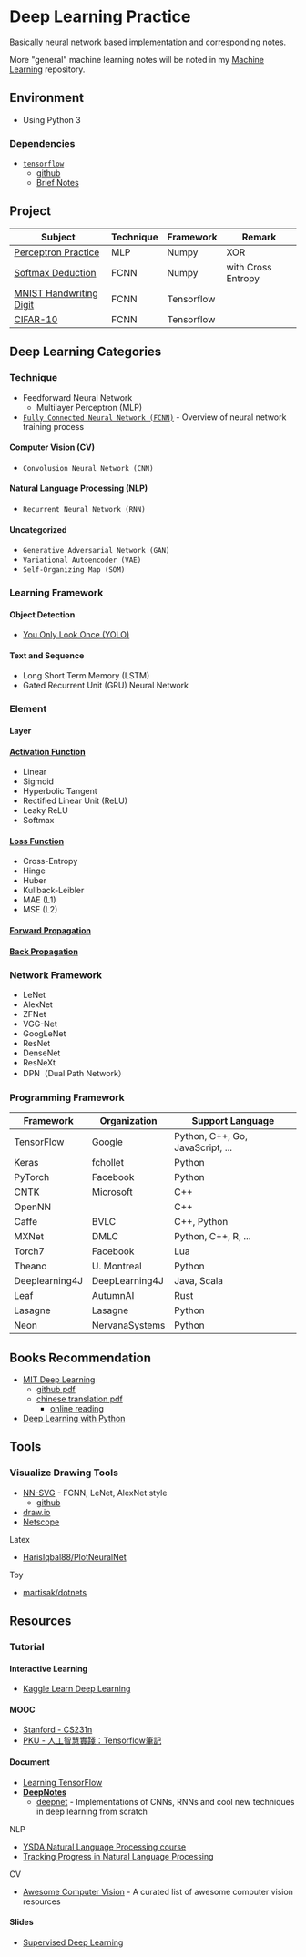 # Deep Learning Practice

Basically neural network based implementation and corresponding notes.

More "general" machine learning notes will be noted in my [Machine Learning](https://github.com/daviddwlee84/MachineLearningPractice) repository.

## Environment

* Using Python 3

### Dependencies

* [`tensorflow`](https://tensorflow.org)
    * [github](https://github.com/tensorflow/tensorflow)
    * [Brief Notes](Notes/Framework/Tensorflow.md)

## Project

Subject|Technique|Framework|Remark
-------|---------|---------|------
[Perceptron Practice](Project/PerceptronPractice)|MLP|Numpy|XOR
[Softmax Deduction](Project/SoftmaxDeduction)|FCNN|Numpy|with Cross Entropy
[MNIST Handwriting Digit](Project/MNIST)|FCNN|Tensorflow|
[CIFAR-10](Project/CIFAR-10)|FCNN|Tensorflow|

## Deep Learning Categories

### Technique

* Feedforward Neural Network
    * Multilayer Perceptron (MLP)
* [`Fully Connected Neural Network (FCNN)`](Notes/Technique/Fully_Connected_Neural_Network.md) - Overview of neural network training process

#### Computer Vision (CV)

* `Convolusion Neural Network (CNN)`

#### Natural Language Processing (NLP)

* `Recurrent Neural Network (RNN)`

#### Uncategorized

* `Generative Adversarial Network (GAN)`
* `Variational Autoencoder (VAE)`
* `Self-Organizing Map (SOM)`

### Learning Framework

#### Object Detection

* [You Only Look Once (YOLO)](Notes/LearningFramework/YOLO.md)

#### Text and Sequence

* Long Short Term Memory (LSTM)
* Gated Recurrent Unit (GRU) Neural Network

### Element

#### Layer

#### [Activation Function](Notes/Element/Activation_Function.md)

* Linear
* Sigmoid
* Hyperbolic Tangent
* Rectified Linear Unit (ReLU)
* Leaky ReLU
* Softmax

#### [Loss Function](Notes/Element/Loss_Function.md)

* Cross-Entropy
* Hinge
* Huber
* Kullback-Leibler
* MAE (L1)
* MSE (L2)

#### [Forward Propagation](Notes/Element/Forward_Propagation.md)

#### [Back Propagation](Notes/Element/Back_Propagation.md)

### Network Framework

* LeNet
* AlexNet
* ZFNet
* VGG-Net
* GoogLeNet
* ResNet
* DenseNet
* ResNeXt
* DPN（Dual Path Network）

### Programming Framework

Framework |Organization|Support Language
----------|------------|-----------------
TensorFlow|Google|Python, C++, Go, JavaScript, ...
Keras|fchollet|Python
PyTorch|Facebook|Python
CNTK|Microsoft|C++
OpenNN||C++
Caffe|BVLC|C++, Python
MXNet|DMLC|Python, C++, R, ...
Torch7|Facebook|Lua
Theano|U. Montreal|Python
Deeplearning4J|DeepLearning4J|Java, Scala
Leaf|AutumnAI|Rust
Lasagne|Lasagne|Python
Neon|NervanaSystems|Python

## Books Recommendation

* [MIT Deep Learning](https://www.deeplearningbook.org/)
    * [github pdf](https://github.com/janishar/mit-deep-learning-book-pdf)
    * [chinese translation pdf](https://github.com/exacity/deeplearningbook-chinese)
        * [online reading](https://exacity.github.io/deeplearningbook-chinese/)
* [Deep Learning with Python](https://www.manning.com/books/deep-learning-with-python)

## Tools

### Visualize Drawing Tools

* [NN-SVG](http://alexlenail.me/NN-SVG/) - FCNN, LeNet, AlexNet style
    * [github](https://github.com/zfrenchee/NN-SVG)
* [draw.io](https://www.draw.io/)
* [Netscope](https://ethereon.github.io/netscope/quickstart.html)

Latex

* [HarisIqbal88/PlotNeuralNet](https://github.com/HarisIqbal88/PlotNeuralNet)

Toy

* [martisak/dotnets](https://github.com/martisak/dotnets)

## Resources

### Tutorial

#### Interactive Learning

* [Kaggle Learn Deep Learning](https://www.kaggle.com/learn/deep-learning)

#### MOOC

* [Stanford - CS231n](http://cs231n.stanford.edu/)
* [PKU - 人工智慧實踐：Tensorflow筆記](https://www.icourse163.org/course/PKU-1002536002)

#### Document

* [Learning TensorFlow](https://learningtensorflow.com/)
* [**DeepNotes**](https://deepnotes.io/)
    * [deepnet](https://github.com/parasdahal/deepnet) - Implementations of CNNs, RNNs and cool new techniques in deep learning from scratch

NLP

* [YSDA Natural Language Processing course](https://github.com/yandexdataschool/nlp_course)
* [Tracking Progress in Natural Language Processing](https://github.com/sebastianruder/NLP-progress)

CV

* [Awesome Computer Vision](https://github.com/jbhuang0604/awesome-computer-vision) - A curated list of awesome computer vision resources

#### Slides

* [Supervised Deep Learning](https://sites.google.com/site/deeplearningcvpr2014/ranzato_cvpr2014_DLtutorial.pdf)